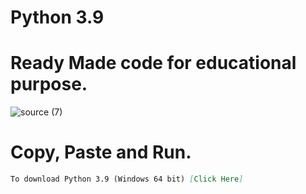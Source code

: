 # Python 3.9
<meta name="google-site-verification" content="BQwASI25pUaKscAPUV77cD8vX5J2W5Z3YGhVg_DAal0" />

# Ready Made code for educational purpose.

![source (7)](https://user-images.githubusercontent.com/73043569/99223881-57ef8b80-280b-11eb-9721-d479f1997a14.gif)
# Copy, Paste and Run.

[Click Here]:https://www.python.org/ftp/python/3.9.0/python-3.9.0-amd64.exe
```markdown
To download Python 3.9 (Windows 64 bit) [Click Here]
```
